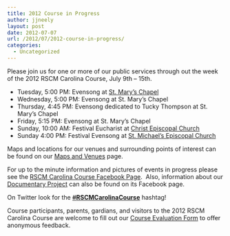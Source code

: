 ```yaml
---
title: 2012 Course in Progress
author: jjneely
layout: post
date: 2012-07-07
url: /2012/07/2012-course-in-progress/
categories:
  - Uncategorized
---
```

Please join us for one or more of our public services through out the week of the 2012 RSCM Carolina Course, July 9th &#8211; 15th.

  * Tuesday, 5:00 PM: Evensong at [St. Mary&#8217;s Chapel][1]
  * Wednesday, 5:00 PM: Evensong at St. Mary&#8217;s Chapel
  * Thursday, 4:45 PM: Evensong dedicated to Tucky Thompson at St. Mary&#8217;s Chapel
  * Friday, 5:15 PM: Evensong at St. Mary&#8217;s Chapel
  * Sunday, 10:00 AM: Festival Eucharist at [Christ Episcopal Church][2]
  * Sunday 4:00 PM: Festival Evensong at [St. Michael&#8217;s Episcopal Church][3]

Maps and locations for our venues and surrounding points of interest can be found on our [Maps and Venues][4] page.

For up to the minute information and pictures of events in progress please see the [RSCM Carolina Course Facebook Page][5].  Also, information about our [Documentary Project][6] can also be found on its Facebook page.

On Twitter look for the <a title="#RSCMCarolinaCourse" href="https://twitter.com/#!/search/%23RSCMCarolinaCourse" data-query-source="hashtag_click"><s>#</s><strong>RSCMCarolinaCourse</strong></a> hashtag!

Course participants, parents, gardians, and visitors to the 2012 RSCM Carolina Course are welcome to fill out our [Course Evaluation Form][7] to offer anonymous feedback.

&nbsp;

[1]: http://www.sms.edu/
[2]: http://www.christ-church-raleigh.org/
[3]: http://holymichael.org/
[4]: /course-information/maps-and-venues/
[5]: http://www.facebook.com/RSCMCarolinaCourse
[6]: http://www.facebook.com/RscmCarolinaCourseDocumentary
[7]: /course-information/course-feedback/
